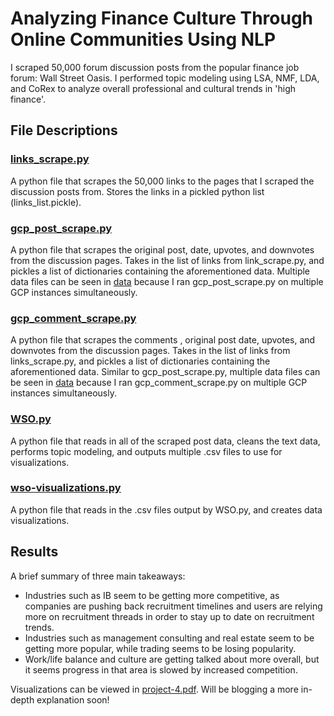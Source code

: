 # Analyzing Finance Culture Through Online Communities Using NLP

I scraped 50,000 forum discussion posts from the popular finance job forum: Wall Street Oasis. I performed topic modeling using LSA, NMF, LDA, and CoRex to analyze overall professional and cultural trends in 'high finance'. 

## File Descriptions

### [links_scrape.py](https://github.com/masonellard/wso-nlp/blob/main/links_scrape.py)
A python file that scrapes the 50,000 links to the pages that I scraped the discussion posts from. Stores the links in a pickled python list (links_list.pickle).

### [gcp_post_scrape.py](https://github.com/masonellard/wso-nlp/blob/main/gcp_post_scrape.py)
A python file that scrapes the original post, date, upvotes, and downvotes from the discussion pages. Takes in the list of links from link_scrape.py, and pickles a list of dictionaries containing the aforementioned data. Multiple data files can be seen in [data](https://github.com/masonellard/wso-nlp/blob/main/data) because I ran gcp_post_scrape.py on multiple GCP instances simultaneously.

### [gcp_comment_scrape.py](https://github.com/masonellard/wso-nlp/blob/main/gcp_comment_scrape.py)
A python file that scrapes the comments , original post date, upvotes, and downvotes from the discussion pages. Takes in the list of links from links_scrape.py, and pickles a list of dictionaries containing the aforementioned data. Similar to gcp_post_scrape.py, multiple data files can be seen in [data](https://github.com/masonellard/wso-nlp/blob/main/data) because I ran gcp_comment_scrape.py on multiple GCP instances simultaneously. 

### [WSO.py](https://github.com/masonellard/wso-nlp/blob/main/WSO.py)
A python file that reads in all of the scraped post data, cleans the text data, performs topic modeling, and outputs multiple .csv files to use for visualizations.

### [wso-visualizations.py](https://github.com/masonellard/wso-nlp/blob/main/wso-visualizations.py)
A python file that reads in the .csv files output by WSO.py, and creates data visualizations.

## Results
A brief summary of three main takeaways:
* Industries such as IB seem to be getting more competitive, as companies are pushing back recruitment timelines and users are relying more on recruitment threads in order to stay up to date on recruitment trends.
* Industries such as management consulting and real estate seem to be getting more popular, while trading seems to be losing popularity.
* Work/life balance and culture are getting talked about more overall, but it seems progress in that area is slowed by increased competition.

Visualizations can be viewed in [project-4.pdf](https://github.com/masonellard/wso-nlp/blob/main/project-4.pdf). Will be blogging a more in-depth explanation soon!


